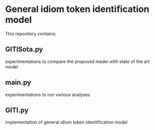 # General idiom token identification model
This repository contains:

## GITISota.py
experimentations to compare the proposed madel with state of the art model

## main.py
experimentations to run various analyses

## GITI.py
implementation of general idiom token idenitification model
